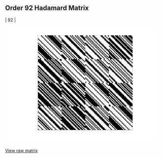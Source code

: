 ## Order 92 Hadamard Matrix

| 92 |

<img src="92.png" class="img-responsive" alt=""> 

[View raw matrix](order92.txt)
